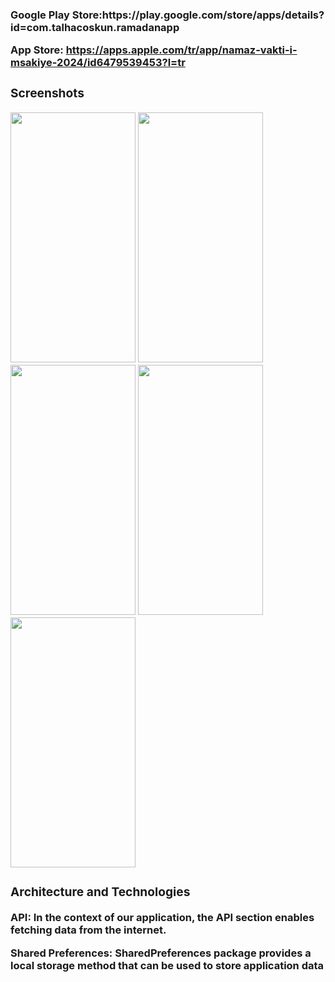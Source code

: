 <h3><Download the App/h3>
 Google Play Store:https://play.google.com/store/apps/details?id=com.talhacoskun.ramadanapp

 App Store: https://apps.apple.com/tr/app/namaz-vakti-i-msakiye-2024/id6479539453?l=tr
 
 <h3>Screenshots</h3>

<img src= https://github.com/hasanaltunbay/Namaz-Vakti-Imsakiye-2024/assets/132913817/c9874d1b-e17e-4982-bc69-6d93a3f1f6f2 width="200" height="400"/>

<img src=https://github.com/hasanaltunbay/Namaz-Vakti-Imsakiye-2024/assets/132913817/0a8f67fe-a491-4701-8ee5-7c8181ae4b18 width="200" height="400" />

<img src=https://github.com/hasanaltunbay/Namaz-Vakti-Imsakiye-2024/assets/132913817/384833b5-e212-451b-85a1-82e275515705 width="200" height="400" />

<img src=https://github.com/hasanaltunbay/Namaz-Vakti-Imsakiye-2024/assets/132913817/60d2bc85-8a98-4ee3-8323-e3c6465a1b41 width="200" height="400" />

<img src=https://github.com/hasanaltunbay/Namaz-Vakti-Imsakiye-2024/assets/132913817/73c7ed54-1b86-4c58-b6a7-0c8c0f760d73 width="200" height="400" />


<h3>Architecture and Technologies</h3>
API: In the context of our application, the API section enables fetching data from the internet.


Shared Preferences: SharedPreferences package provides a local storage method that can be used to store application data
